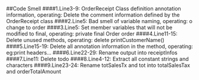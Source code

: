 ##Code Smell
####1.Line3-9: OrderReceipt Class definition annotation information, operating: Delete the comment information defined by the OrderReceipt class
####2.Line5: Bad smell of variable naming, operating: o change to order
####3.Line5: Set member variables that will not be modified to final, operating: private final Order order
####4.Line11-15: Delete unused methods, operating: delete printCustomerName()
####5.Line15-19: Delete all annotation information in the method, operating: eg:print headers...
####6.Line22-29: Rename output into receiptInfos
####7.Line11: Delete todo
####8.Line4-12: Extract all constant strings and characters
####9.Line23-24: Rename totSalesTx and tot into totalSalesTax and orderTotalAmount
  
